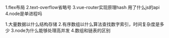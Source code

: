 1.flex布局
2.text-overflow省略号
3.vue-router实现原理hash 用了什么js的api
4.node是单进程吗

1.大量数据以什么结构存储
2.有序数组以什么算法查找数字索引，时间复杂度是多少
3.node为什么能够处理高并发
4.数组和链表的区别
